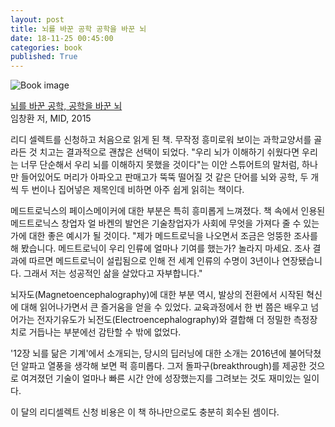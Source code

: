 ```yaml
---
layout: post
title: 뇌를 바꾼 공학 공학을 바꾼 뇌
date: 18-11-25 00:45:00
categories: book
published: True
---
```

![Book image](https://misc.ridibooks.com/cover/2234002254/xlarge)

[뇌를 바꾼 공학, 공학을 바꾼 뇌](https://ridibooks.com/v2/Detail?id=2234002254)
<br/>임창환 저, MID, 2015

리디 셀렉트를 신청하고 처음으로 읽게 된 책. 무작정 흥미로워 보이는 과학교양서를 골라든 것 치고는 결과적으로 괜찮은 선택이 되었다. "우리 뇌가 이해하기 쉬웠다면 우리는 너무 단순해서 우리 뇌를 이해하지 못했을 것이다"는 이안 스튜어트의 말처럼, 하나만 들어있어도 머리가 아파오고 판매고가 뚝뚝 떨어질 것 같은 단어를 뇌와 공학, 두 개씩 두 번이나 집어넣은 제목인데 비하면 아주 쉽게 읽히는 책이다.

메드트로닉스의 페이스메이커에 대한 부분은 특히 흥미롭게 느껴졌다. 책 속에서 인용된 메드트로닉스 창업자 얼 바켄의 발언은 기술창업자가 사회에 무엇을 가져다 줄 수 있는가에 대한 좋은 예시가 될 것이다. "제가 메드트로닉을 나오면서 조금은 엉뚱한 조사를 해 봤습니다. 메드트로닉이 우리 인류에 얼마나 기여를 했는가? 놀라지 마세요. 조사 결과에 따르면 메드트로닉이 설립됨으로 인해 전 세계 인류의 수명이 3년이나 연장됐습니다. 그래서 저는 성공적인 삶을 살았다고 자부합니다."

뇌자도(Magnetoencephalography)에 대한 부분 역시, 발상의 전환에서 시작된 혁신에 대해 읽어나가면서 큰 즐거움을 얻을 수 있었다. 교육과정에서 한 번 쯤은 배우고 넘어가는 전자기유도가 뇌전도(Electroencephalography)와 결합해 더 정밀한 측정장치로 거듭나는 부분에선 감탄할 수 밖에 없었다.

'12장 뇌를 닮은 기계'에서 소개되는, 당시의 딥러닝에 대한 소개는 2016년에 불어닥쳤던 알파고 열풍을 생각해 보면 퍽 흥미롭다. 그저 돌파구(breakthrough)를 제공한 것으로 여겨졌던 기술이 얼마나 빠른 시간 안에 성장했는지를 그려보는 것도 재미있는 일이다.

이 달의 리디셀렉트 신청 비용은 이 책 하나만으로도 충분히 회수된 셈이다.
